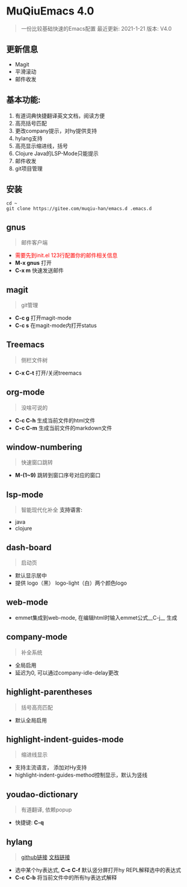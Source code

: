 # MuQiuEmacs 4.0
> 一份比较基础快速的Emacs配置
> 最近更新: 2021-1-21
> 版本: V4.0

## 更新信息
+ Magit
+ 平滑滚动
+ 邮件收发

## 基本功能: 
1. 有道词典快捷翻译英文文档，阅读方便
2. 高亮括号匹配
3. 更改company提示，对hy提供支持
4. hylang支持
5. 高亮显示缩进线，括号
6. Clojure Java的LSP-Mode只能提示
7. 邮件收发
8. git项目管理

## 安装

```Shell
cd ~
git clone https://gitee.com/muqiu-han/emacs.d .emacs.d
```

## gnus
> 邮件客户端
+ <font color='red'>需要先到init.el 123行配置你的邮件相关信息</font>
+ __M-x gnus__ 打开
+ __C-x m__ 快速发送邮件

## magit
> git管理
+ __C-c g__ 打开magit-mode
+ __C-c s__ 在magit-mode内打开status

## Treemacs
> 侧栏文件树
+ __C-x C-t__ 打开/关闭treemacs

## org-mode
> 没啥可说的
+ __C-c C-h__ 生成当前文件的html文件
+ __C-c C-m__ 生成当前文件的markdown文件

## window-numbering
> 快速窗口跳转
+ __M-(1~9)__ 跳转到窗口序号对应的窗口

## lsp-mode
> 智能现代化补全
__支持语言:__
+ java
+ clojure

## dash-board
> 启动页
+ 默认显示居中
+ 提供 logo（黑） logo-light（白）两个颜色logo

## web-mode
+ emmet集成到web-mode, 在编辑html时输入emmet公式__C-j__ 生成

## company-mode
> 补全系统
+ 全局启用
+ 延迟为0, 可以通过company-idle-delay更改

## highlight-parentheses
> 括号高亮匹配
+ 默认全局启用

## highlight-indent-guides-mode
> 缩进线显示
+ 支持主流语言， 添加对Hy支持
+ highlight-indent-guides-method控制显示，默认为竖线

## youdao-dictionary
> 有道翻译, 依赖popup

+ 快捷键: __C-q__

## hylang
> [github链接](https://github.com/hylang/hy) [文档链接](https://docs.hylang.org/en/stable/)
+ 选中某个hy表达式, __C-c C-f__ 默认竖分屏打开hy REPL解释选中的表达式
+ __C-c C-b__ 将当前文件中的所有hy表达式解释
